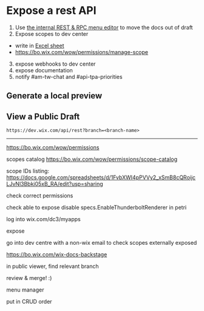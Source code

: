# Expose a rest API
1. Use [the internal REST & RPC menu editor](https://bo.wix.com/wix-docs-backstage/projects/519ba616-bc00-43a6-b7d4-c333fc87cd1e/sites/dfd344c3-ecd3-404b-8282-5486786c6cd0/menu-editor) to move the docs out of draft
1. Expose scopes to dev center
 - write in [Excel sheet](https://docs.google.com/spreadsheets/d/1FvbXWI4pPVVy2_xSmB8cQRoijcLJvNl3Bbki05xB_RA/)
 - https://bo.wix.com/wow/permissions/manage-scope
3. expose webhooks to dev center
4. expose documentation
5. notify #am-tw-chat and #api-tpa-priorities


## Generate a local preview

## View a Public Draft


`https://dev.wix.com/api/rest?branch=<branch-name>`


<hr>

https://bo.wix.com/wow/permissions

scopes catalog https://bo.wix.com/wow/permissions/scope-catalog

scope IDs listing: https://docs.google.com/spreadsheets/d/1FvbXWI4pPVVy2_xSmB8cQRoijcLJvNl3Bbki05xB_RA/edit?usp=sharing

check correct permissions 

check able to expose
disable specs.EnableThunderboltRenderer in petri

log into wix.com/dc3/myapps

expose

go into dev centre with a non-wix email to check scopes externally exposed


https://bo.wix.com/wix-docs-backstage

in public viewer, find relevant branch

review & merge! :)

menu manager

put in CRUD order
